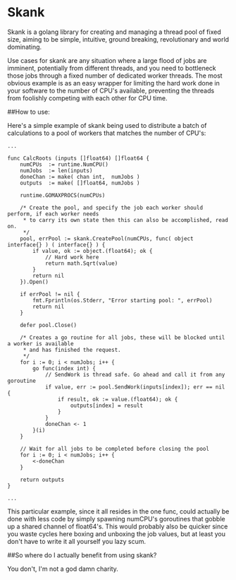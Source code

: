Skank
=====

Skank is a golang library for creating and managing a thread pool of fixed size, aiming to be simple, intuitive, ground breaking, revolutionary and world dominating.

Use cases for skank are any situation where a large flood of jobs are imminent, potentially from different threads, and you need to bottleneck those jobs through a fixed number of dedicated worker threads. The most obvious example is as an easy wrapper for limiting the hard work done in your software to the number of CPU's available, preventing the threads from foolishly competing with each other for CPU time.

##How to use:

Here's a simple example of skank being used to distribute a batch of calculations to a pool of workers that matches the number of CPU's:

```golang
...

func CalcRoots (inputs []float64) []float64 {
    numCPUs  := runtime.NumCPU()
    numJobs  := len(inputs)
    doneChan := make( chan int,  numJobs )
    outputs  := make( []float64, numJobs )

    runtime.GOMAXPROCS(numCPUs)

    /* Create the pool, and specify the job each worker should perform, if each worker needs
     * to carry its own state then this can also be accomplished, read on.
     */
    pool, errPool := skank.CreatePool(numCPUs, func( object interface{} ) ( interface{} ) {
        if value, ok := object.(float64); ok {
            // Hard work here
            return math.Sqrt(value)
        }
        return nil
    }).Open()

    if errPool != nil {
        fmt.Fprintln(os.Stderr, "Error starting pool: ", errPool)
        return nil
    }

    defer pool.Close()

    /* Creates a go routine for all jobs, these will be blocked until a worker is available
     * and has finished the request.
     */
    for i := 0; i < numJobs; i++ {
        go func(index int) {
            // SendWork is thread safe. Go ahead and call it from any goroutine
            if value, err := pool.SendWork(inputs[index]); err == nil {
                if result, ok := value.(float64); ok {
                    outputs[index] = result
                }
            }
            doneChan <- 1
        }(i)
    }

    // Wait for all jobs to be completed before closing the pool
    for i := 0; i < numJobs; i++ {
        <-doneChan
    }

    return outputs
}

...

```

This particular example, since it all resides in the one func, could actually be done with less code by simply spawning numCPU's goroutines that gobble up a shared channel of float64's. This would probably also be quicker since you waste cycles here boxing and unboxing the job values, but at least you don't have to write it all yourself you lazy scum.

##So where do I actually benefit from using skank?

You don't, I'm not a god damn charity.
